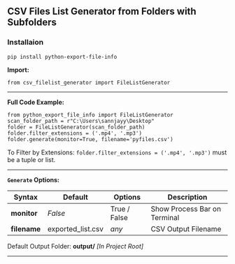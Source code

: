## CSV Files List Generator from Folders with Subfolders

### Installaion

`pip install python-export-file-info`

**Import:**
```
from csv_filelist_generator import FileListGenerator
```

---
**Full Code Example:**
```
from python_export_file_info import FileListGenerator
scan_folder_path = r"C:\Users\sannjayy\Desktop"
folder = FileListGenerator(scan_folder_path)
folder.filter_extensions = ('.mp4', '.mp3')
folder.generate(monitor=True, filename='pyfiles.csv')
```

To Filter by Extensions: `folder.filter_extensions = ('.mp4', '.mp3')` must be a tuple or list.

---


**`Generate` Options:**

| Syntax | Default | Options | Description |
| ------- | ------- | ------------ |  ------------------ |
| **monitor** | *False* | True / False |Show Process Bar on Terminal
| **filename** | exported_list.csv | *any* | CSV Output Filename

Default Output Folder: **output/** *[In Project Root]*

---




